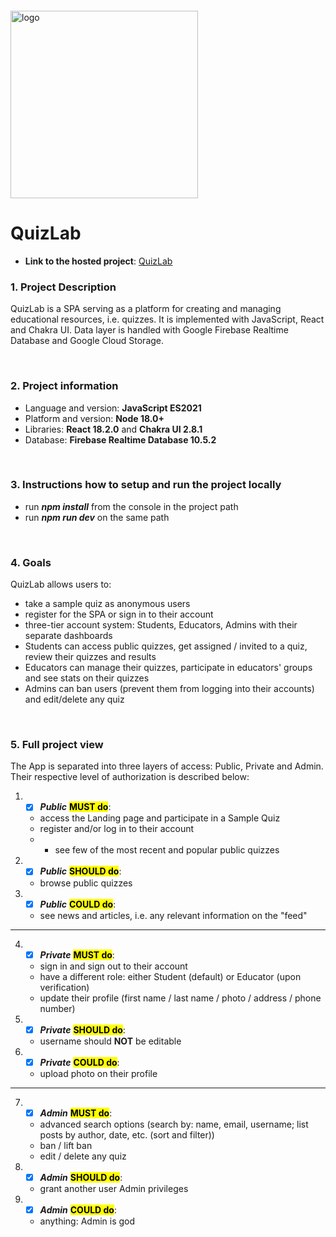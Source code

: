 <img src="https://webassets.telerikacademy.com/images/default-source/logos/telerik-academy.svg" alt="logo" width="300px" style="margin-top: 20px;"/>

# QuizLab

- **Link to the hosted project**: [QuizLab](https://quizcraft-76a19.web.app/)

### 1. Project Description

QuizLab is a SPA serving as a platform for creating and managing educational resources, i.e. quizzes. 
It is implemented with JavaScript, React and Chakra UI.
Data layer is handled with Google Firebase Realtime Database and Google Cloud Storage.

<br>

### 2. Project information

- Language and version: **JavaScript ES2021**
- Platform and version: **Node 18.0+**
- Libraries: **React 18.2.0** and **Chakra UI 2.8.1**
- Database: **Firebase Realtime Database 10.5.2**

<br>

### 3. Instructions how to setup and run the project locally
- run _**npm install**_ from the console in the project path
- run _**npm run dev**_ on the same path

<br>

### 4. Goals

QuizLab allows users to:

- take a sample quiz as anonymous users
- register for the SPA or sign in to their account
- three-tier account system: Students, Educators, Admins with their separate dashboards
- Students can access public quizzes, get assigned / invited to a quiz, review their quizzes and results
- Educators can manage their quizzes, participate in educators' groups and see stats on their quizzes
- Admins can ban users (prevent them from logging into their accounts) and edit/delete any quiz

<br>

### 5. Full project view

The App is separated into three layers of access: Public, Private and Admin.
Their respective level of authorization is described below:

1. - [X] _**Public**_ <mark>**MUST do**</mark>:
   - access the Landing page and participate in a Sample Quiz
   - register and/or log in to their account
   - - see few of the most recent and popular public quizzes
2. - [X] _**Public**_ <mark>**SHOULD do**</mark>:
   - browse public quizzes
3. - [X] _**Public**_ <mark>**COULD do**</mark>:
   - see news and articles, i.e. any relevant information on the "feed"

---

4. - [X] _**Private**_ <mark>**MUST do**</mark>:
   - sign in and sign out to their account
   - have a different role: either Student (default) or Educator (upon verification)
   - update their profile (first name / last name / photo / address / phone number)
5. - [X] _**Private**_ <mark>**SHOULD do**</mark>:
   - username should **NOT** be editable
6. - [X] _**Private**_ <mark>**COULD do**</mark>:
   - upload photo on their profile

---

7. - [X] _**Admin**_ <mark>**MUST do**</mark>:
   - advanced search options (search by: name, email, username; list posts by author, date, etc. (sort and filter))
   - ban / lift ban
   - edit / delete any quiz
8. - [X] _**Admin**_ <mark>**SHOULD do**</mark>:
   - grant another user Admin privileges
9. - [X] _**Admin**_ <mark>**COULD do**</mark>:
   - anything: Admin is god

<br>